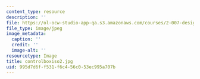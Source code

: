 ```yaml
---
content_type: resource
description: ''
file: https://ol-ocw-studio-app-qa.s3.amazonaws.com/courses/2-007-design-and-manufacturing-i-spring-2009/995d7d6ff531f6c456c053ec995a707b_controlboxiso2.jpg
file_type: image/jpeg
image_metadata:
  caption: ''
  credit: ''
  image-alt: ''
resourcetype: Image
title: controlboxiso2.jpg
uid: 995d7d6f-f531-f6c4-56c0-53ec995a707b
---
```

